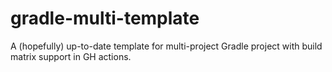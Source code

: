 # gradle-multi-template
A (hopefully) up-to-date template for multi-project Gradle project with build matrix support in GH actions.
